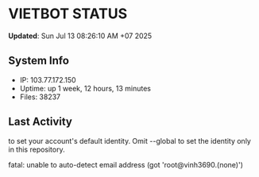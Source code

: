 # VIETBOT STATUS
**Updated**: Sun Jul 13 08:26:10 AM +07 2025

## System Info
- IP: 103.77.172.150
- Uptime: up 1 week, 12 hours, 13 minutes
- Files: 38237

## Last Activity

to set your account's default identity.
Omit --global to set the identity only in this repository.

fatal: unable to auto-detect email address (got 'root@vinh3690.(none)')
